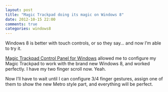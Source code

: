 ```yaml
---
layout: post
title: "Magic Trackpad doing its magic on Windows 8"
date: 2012-10-15 22:00
comments: true
categories: windows8
---
```


Windows 8 is better with touch controls, or so they say… and now I’m able to try it.

[Magic Trackpad Control Panel for Windows](http://www.trackpadmagic.com/magic-trackpad/download) allowed me to configure my Magic Trackpad to work with the brand new Windows 8, and worked perfectly. I have my two finger scroll now. Yeah.

Now I’ll have to wait until I can configure 3/4 finger gestures, assign one of them to show the new Metro style part, and everything will be perfect.